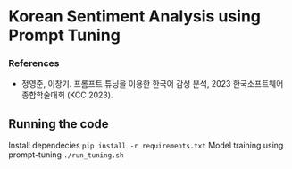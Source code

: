 # Korean Sentiment Analysis using Prompt Tuning

### References
* 정영준, 이창기. 프롬프트 튜닝을 이용한 한국어 감성 분석, 2023 한국소프트웨어종합학술대회 (KCC 2023).

## Running the code
Install dependecies
      ```
      pip install -r requirements.txt
      ``` 
Model training using prompt-tuning
      ```
      ./run_tuning.sh
      ```
